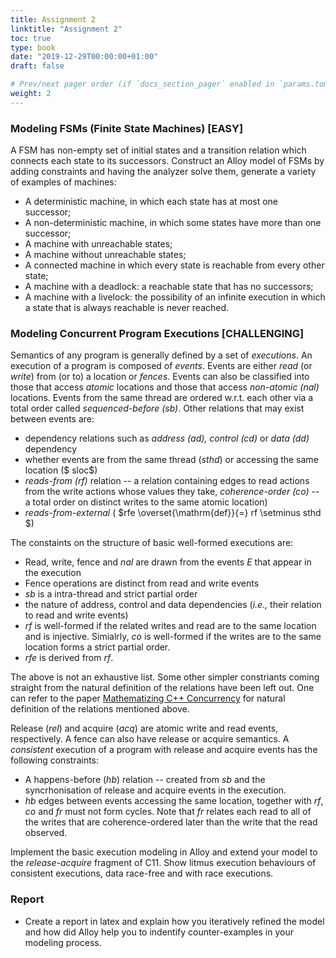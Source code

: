 ```yaml
---
title: Assignment 2 
linktitle: "Assignment 2"
toc: true
type: book
date: "2019-12-29T00:00:00+01:00"
draft: false

# Prev/next pager order (if `docs_section_pager` enabled in `params.toml`)
weight: 2
---
```


###  Modeling FSMs (Finite State Machines) [EASY]
A FSM has non-empty set of initial states and a transition relation which connects each
state to its successors. Construct an Alloy model of FSMs by adding constraints and having the analyzer solve
them, generate a variety of examples of machines:

- A deterministic machine, in which each state has at most one successor;
- A non-deterministic machine, in which some states have more than one successor;
- A machine with unreachable states;
- A machine without unreachable states;
- A connected machine in which every state is reachable from every other state;
- A machine with a deadlock: a reachable state that has no successors;
- A machine with a livelock: the possibility of an infinite execution in which a state that is always reachable is never
reached.

 

### Modeling Concurrent Program Executions [CHALLENGING]
Semantics of any program is generally defined by a set of *executions*. An execution of a program is composed of *events*. Events are either *read* (or *write*) from (or to) a location or *fences*. Events can also be classified into those that access *atomic* locations and those that access *non-atomic ($nal$)* locations. Events from the same thread are ordered w.r.t. each other via a total order called  *sequenced-before ($sb$)*. Other relations that may exist between events are: 

- dependency relations such as *address ($ad$), control ($cd$)* or *data ($dd$)* dependency
- whether events are from the same thread ($sthd$) or accessing the same location ($ sloc$)
- *reads-from (rf)* relation -- a relation containing edges
to read actions from the write actions whose values they take, *coherence-order ($co$)* -- a total order on distinct writes to the same atomic location)
- *reads-from-external* ( $rfe \overset{\mathrm{def}}{=} rf \setminus sthd $)

The constaints on the structure of basic well-formed executions are: 

- Read, write, fence and $nal$ are drawn from the events $E$ that appear in the execution
- Fence operations are distinct from read and write events
- $sb$ is a intra-thread and strict partial order
- the nature of address, control and data dependencies (*i.e.,* their relation to read and write events)
- $rf$ is well-formed if the related writes and read are to the same location and is injective. Simialrly, $co$ is well-formed if the writes are to the same location forms a strict partial order. 
- $rfe$ is derived from $rf$. 

The above is not an exhaustive list. Some other simpler constriants coming straight from the natural definition of the relations have been left out. One can refer to the paper [Mathematizing C++ Concurrency](https://dl.acm.org/doi/10.1145/1926385.1926394) for natural definition of the relations mentioned above. 

 Release ($rel$) and acquire ($acq$) are atomic write and read events, respectively. A fence can also have release or acquire semantics. A *consistent* execution of a program with release and acquire events has the following constraints: 

- A happens-before ($hb$) relation -- created from $sb$ and the syncrhonisation of release and acquire events in the execution. 
- $hb$ edges between events accessing the same location, together with $rf, co$ and $fr$ must not form cycles. Note that $fr$ relates each read to all of the writes that are coherence-ordered later than the write that the read observed. 

Implement the basic execution modeling in Alloy and extend your model to the *release-acquire* fragment of C11. Show 
litmus execution behaviours of consistent executions, data race-free and with race executions. 


### Report

- Create a report in latex and explain how you iteratively refined the model and how did Alloy help you to indentify counter-examples in your modeling process.
